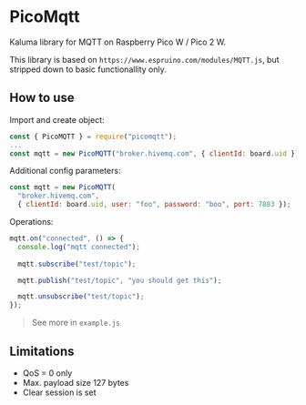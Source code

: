 # PicoMqtt

Kaluma library for MQTT on Raspberry Pico W / Pico 2 W.

This library is based on `https://www.espruino.com/modules/MQTT.js`, but stripped down to basic functionallity only.

## How to use

Import and create object:

```js
const { PicoMQTT } = require("picomqtt");
...
const mqtt = new PicoMQTT("broker.hivemq.com", { clientId: board.uid });
```

Additional config parameters:
```js
const mqtt = new PicoMQTT(
  "broker.hivemq.com",
  { clientId: board.uid, user: "foo", password: "boo", port: 7883 });
```

Operations:
```js
mqtt.on("connected", () => {
  console.log("mqtt connected");
  
  mqtt.subscribe("test/topic");

  mqtt.publish("test/topic", "you should get this");      

  mqtt.unsubscribe("test/topic");      
});
```

> See more in `example.js`

## Limitations

- QoS = 0 only
- Max. payload size 127 bytes
- Clear session is set
